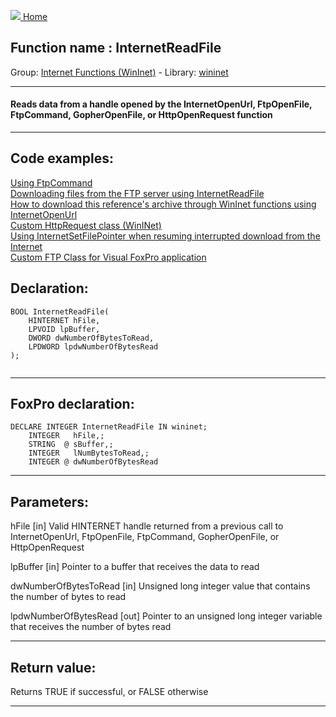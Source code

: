 [<img src="../../images/home.png"> Home ](https://github.com/VFPX/Win32API)  

## Function name : InternetReadFile
Group: [Internet Functions (WinInet)](../../functions_group.md#Internet_Functions_(WinInet))  -  Library: [wininet](../../Libraries.md#wininet)  
***  


#### Reads data from a handle opened by the InternetOpenUrl, FtpOpenFile, FtpCommand, GopherOpenFile, or HttpOpenRequest function

***  


## Code examples:
[Using FtpCommand](../../samples/sample_059.md)  
[Downloading files from the FTP server using InternetReadFile](../../samples/sample_063.md)  
[How to download this reference's archive through WinInet functions using InternetOpenUrl](../../samples/sample_110.md)  
[Custom HttpRequest class (WinINet)](../../samples/sample_185.md)  
[Using InternetSetFilePointer when resuming interrupted download from the Internet](../../samples/sample_191.md)  
[Custom FTP Class for Visual FoxPro application](../../samples/sample_344.md)  

## Declaration:
```foxpro  
BOOL InternetReadFile(
    HINTERNET hFile,
    LPVOID lpBuffer,
    DWORD dwNumberOfBytesToRead,
    LPDWORD lpdwNumberOfBytesRead
);
  
```  
***  


## FoxPro declaration:
```foxpro  
DECLARE INTEGER InternetReadFile IN wininet;
	INTEGER   hFile,;
	STRING  @ sBuffer,;
	INTEGER   lNumBytesToRead,;
	INTEGER @ dwNumberOfBytesRead  
```  
***  


## Parameters:
hFile
[in] Valid HINTERNET handle returned from a previous call to InternetOpenUrl, FtpOpenFile, FtpCommand, GopherOpenFile, or HttpOpenRequest

lpBuffer
[in] Pointer to a buffer that receives the data to read

dwNumberOfBytesToRead
[in] Unsigned long integer value that contains the number of bytes to read

lpdwNumberOfBytesRead
[out] Pointer to an unsigned long integer variable that receives the number of bytes read
  
***  


## Return value:
Returns TRUE if successful, or FALSE otherwise  
***  

